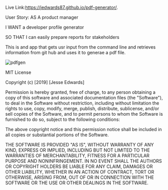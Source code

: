 Live Link:https://jedwards87.github.io/pdf-generator/.

User Story:
AS A product manager

I WANT a developer profile generator

SO THAT I can easily prepare reports for stakeholders

This is and app that gets usr input from the command line and retrieves information
from git hub and uses it to generae a pdf file.

![pdfgen](https://user-images.githubusercontent.com/57024833/70593543-1427e700-1ba3-11ea-83f2-c0f7ad5d035a.gif)

MIT License

Copyright (c) [2019] [Jesse Edwards]

Permission is hereby granted, free of charge, to any person obtaining a copy of this software and associated documentation files (the "Software"), to deal in the Software without restriction, including without limitation the rights to use, copy, modify, merge, publish, distribute, sublicense, and/or sell copies of the Software, and to permit persons to whom the Software is furnished to do so, subject to the following conditions:

The above copyright notice and this permission notice shall be included in all copies or substantial portions of the Software.

THE SOFTWARE IS PROVIDED "AS IS", WITHOUT WARRANTY OF ANY KIND, EXPRESS OR IMPLIED, INCLUDING BUT NOT LIMITED TO THE WARRANTIES OF MERCHANTABILITY, FITNESS FOR A PARTICULAR PURPOSE AND NONINFRINGEMENT. IN NO EVENT SHALL THE AUTHORS OR COPYRIGHT HOLDERS BE LIABLE FOR ANY CLAIM, DAMAGES OR OTHER LIABILITY, WHETHER IN AN ACTION OF CONTRACT, TORT OR OTHERWISE, ARISING FROM, OUT OF OR IN CONNECTION WITH THE SOFTWARE OR THE USE OR OTHER DEALINGS IN THE SOFTWARE.